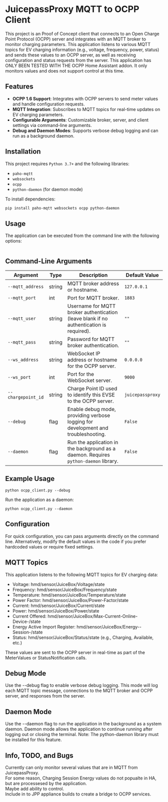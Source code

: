 # JuicepassProxy MQTT to OCPP Client

This project is an Proof of Concept  client that connects to an Open Charge Point Protocol (OCPP) server and integrates with an MQTT broker to monitor  charging parameters. This application listens to various MQTT topics for EV charging information (e.g., voltage, frequency, power, status) and sends these values to an OCPP server, as well as receiving configuration and status requests from the server. This application has ONLY BEEN TESTED WITH THE OCPP Home Assistant addon.  It only monitors values and does not support control at this time. 



## Features

- **OCPP 1.6 Support**: Integrates with OCPP servers to send meter values and handle configuration requests.
- **MQTT Integration**: Subscribes to MQTT topics for real-time updates on EV charging parameters.
- **Configurable Arguments**: Customizable broker, server, and client settings via command-line arguments.
- **Debug and Daemon Modes**: Supports verbose debug logging and can run as a background daemon.

## Installation

This project requires `Python 3.7+` and the following libraries:
- `paho-mqtt`
- `websockets`
- `ocpp`
- `python-daemon` (for daemon mode)

To install dependencies:
```bash
pip install paho-mqtt websockets ocpp python-daemon
```

## Usage
The application can be executed from the command line with the following options:
``` python ocpp_client.py [OPTIONS]
```

## Command-Line Arguments

| Argument            | Type    | Description                                                                                       | Default Value       |
|---------------------|---------|---------------------------------------------------------------------------------------------------|---------------------|
| `--mqtt_address`    | string  | MQTT broker address or hostname.                                                                  | `127.0.0.1`        |
| `--mqtt_port`       | int     | Port for MQTT broker.                                                                             | `1883`             |
| `--mqtt_user`       | string  | Username for MQTT broker authentication (leave blank if no authentication is required).           | `""`               |
| `--mqtt_pass`       | string  | Password for MQTT broker authentication.                                                          | `""`               |
| `--ws_address`      | string  | WebSocket IP address or hostname for the OCPP server.                                             | `0.0.0.0`          |
| `--ws_port`         | int     | Port for the WebSocket server.                                                                    | `9000`             |
| `--chargepoint_id`  | string  | Charge Point ID used to identify this EVSE to the OCPP server.                                    | `juicepassproxy`   |
| `--debug`           | flag    | Enable debug mode, providing verbose logging for development and troubleshooting.                 | `False`            |
| `--daemon`          | flag    | Run the application in the background as a daemon. Requires `python-daemon` library.              | `False`            |




## Example Usage

```
python ocpp_client.py --debug
```
Run the application as a daemon:
```
python ocpp_client.py --daemon
```

## Configuration
For quick configuration, you can pass arguments directly on the command line. Alternatively, modify the default values in the code if you prefer hardcoded values or require fixed settings.

## MQTT Topics   
This application listens to the following MQTT topics for EV charging data:

* Voltage: hmd/sensor/JuiceBox/Voltage/state
* Frequency: hmd/sensor/JuiceBox/Frequency/state
* Temperature: hmd/sensor/JuiceBox/Temperature/state
* Power Factor: hmd/sensor/JuiceBox/Power-Factor/state
* Current: hmd/sensor/JuiceBox/Current/state
* Power: hmd/sensor/JuiceBox/Power/state
* Current Offered: hmd/sensor/JuiceBox/Max-Current-Online-Device-/state
* Energy Active Import Register: hmd/sensor/JuiceBox/Energy--Session-/state
* Status: hmd/sensor/JuiceBox/Status/state (e.g., Charging, Available, etc.)

These values are sent to the OCPP server in real-time as part of the MeterValues or StatusNotification calls.

## Debug Mode
Use the --debug flag to enable verbose debug logging. This mode will log each MQTT topic message, connections to the MQTT broker and OCPP server, and responses from the server.


## Daemon Mode
Use the --daemon flag to run the application in the background as a system daemon. Daemon mode allows the application to continue running after logging out or closing the terminal. Note: The python-daemon library must be installed for this feature.



## Info, TODO, and Bugs   
Currently can only monitor several values that are in MQTT from JuicepassProxy.   
For some reason, Charging Session Energy values do not popualte in HA, but are processesed by the application.   
Maybe add ability to control.   
Include in to JPP appliance builds to create a bridge to OCPP services.    



